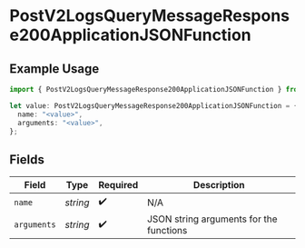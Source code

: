 # PostV2LogsQueryMessageResponse200ApplicationJSONFunction

## Example Usage

```typescript
import { PostV2LogsQueryMessageResponse200ApplicationJSONFunction } from "orq-poc-typescript-multi-env-version/models/operations";

let value: PostV2LogsQueryMessageResponse200ApplicationJSONFunction = {
  name: "<value>",
  arguments: "<value>",
};
```

## Fields

| Field                                   | Type                                    | Required                                | Description                             |
| --------------------------------------- | --------------------------------------- | --------------------------------------- | --------------------------------------- |
| `name`                                  | *string*                                | :heavy_check_mark:                      | N/A                                     |
| `arguments`                             | *string*                                | :heavy_check_mark:                      | JSON string arguments for the functions |